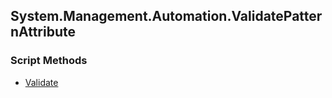 ## System.Management.Automation.ValidatePatternAttribute


### Script Methods


* [Validate](Validate.md)

